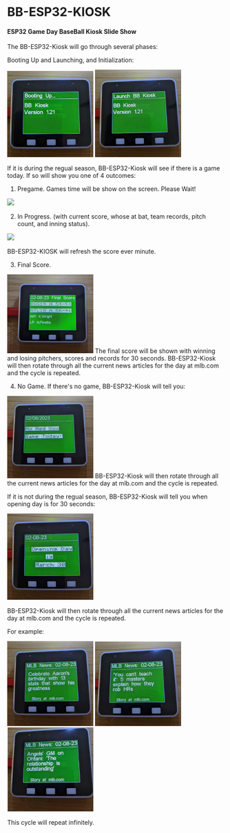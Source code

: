 # BB-ESP32-KIOSK

#### ESP32 Game Day BaseBall Kiosk Slide Show

The BB-ESP32-Kiosk will go through several phases:

Booting Up and Launching, and Initialization:<P>
<img src="boot.jpg" width="200"/>
<img src="launch.jpg" width="200"/>

If it is during the regual season, BB-ESP32-Kiosk
will see if there is a game today. If so will show you one of 4 outcomes:<P>

1. Pregame. Games time will be show on the screen. Please Wait!<P>
<img src="pregame.jpg" width="200"/>

2. In Progress. (with current score, whose at bat, team records, pitch count, and inning status).<P>
<img src="progress.jpg" width="200"/>

BB-ESP32-KIOSK will refresh the score ever minute.

3. Final Score. <P> 
<img src="final_score.jpg" width="200"/>
The final score will be shown with winning and losing pitchers, scores and records for 30 seconds. 
BB-ESP32-Kiosk will then  rotate through all the current news articles for the day  at mlb.com and the cycle is repeated.

4. No Game. If there's no game, BB-ESP32-Kiosk will tell you:
<img src="nogame.jpg" width="200"/>
BB-ESP32-Kiosk will then  rotate through all the current news articles for the day  at mlb.com and the cycle is repeated.

If it is not during the regual season, BB-ESP32-Kiosk
will tell you when opening day is for 30 seconds:<P>
<img src="opening_day.jpg" width="200"/> <P>
BB-ESP32-Kiosk will then  rotate through all the current news articles for the day  at mlb.com and the cycle is repeated.

For example:<P>
<img src="news1.jpg" width="200"/>
<img src="news2.jpg" width="200"/>
<img src="news3b.jpg" width="200"/>

This cycle will repeat infinitely.
